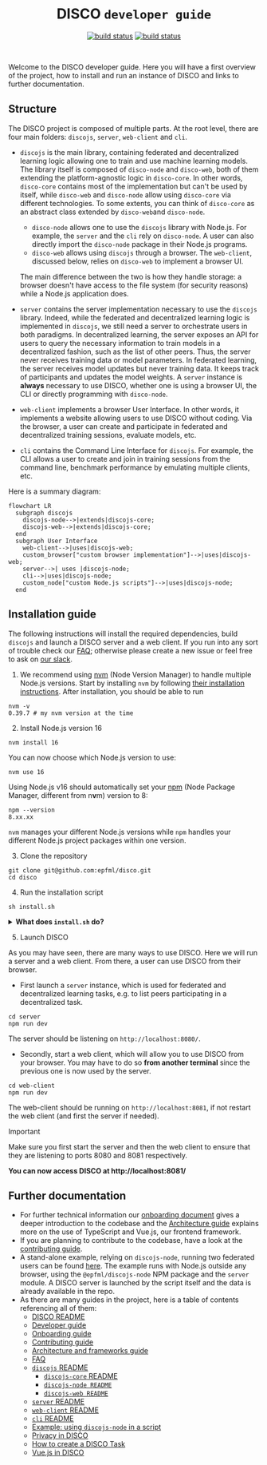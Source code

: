 <div align="center">
  <h1>DISCO <code>developer guide</code></h1>
  <p>
    <a href="https://github.com/epfml/disco/actions/workflows/lint-test-build.yml"><img src="https://github.com/epfml/disco/actions/workflows/lint-test-build.yml/badge.svg" alt="build status" /></a>
    <a href="https://github.com/epfml/disco/actions/workflows/deploy-server.yml"><img src="https://github.com/epfml/disco/actions/workflows/deploy-server.yml/badge.svg" alt="build status" /></a>
  </p>
  </br>

</div>

Welcome to the DISCO developer guide. 
Here you will have a first overview of the project, how to install and run an instance of DISCO and links to further documentation.

## Structure

The DISCO project is composed of multiple parts. At the root level, there are four main folders: `discojs`, `server`, `web-client` and `cli`.

- `discojs` is the main library, containing federated and decentralized learning logic allowing one to train and use machine learning models. The library itself is composed of `disco-node` and `disco-web`, both of them extending the platform-agnostic logic in `disco-core`. In other words, `disco-core` contains most of the implementation but can't be used by itself, while `disco-web` and `disco-node` allow using `disco-core` via different technologies. To some extents, you can think of `disco-core` as an abstract class extended by `disco-web`and `disco-node`.
    - `disco-node` allows one to use the `discojs` library with Node.js. For example, the `server` and the `cli` rely on `disco-node`. A user can also directly import the `disco-node` package in their Node.js programs.
    - `disco-web` allows using `discojs` through a browser. The `web-client`, discussed below, relies on `disco-web` to implement a browser UI.
      
  The main difference between the two is how they handle storage: a browser doesn't have access to the file system (for security reasons) while a Node.js application does.
- `server` contains the server implementation necessary to use the `discojs` library. Indeed, while the federated and decentralized learning logic is implemented in `discojs`, we still need a server to orchestrate users in both paradigms. In decentralized learning, the server exposes an API for users to query the necessary information to train models in a decentralized fashion, such as the list of other peers. Thus, the server never receives training data or model parameters. In federated learning, the server receives model updates but never training data. It keeps track of participants and updates the model weights. A `server` instance is **always** necessary to use DISCO, whether one is using a browser UI, the CLI or directly programming with `disco-node`.
- `web-client` implements a browser User Interface. In other words, it implements a website allowing users to use DISCO without coding. Via the browser, a user can create and participate in federated and decentralized training sessions, evaluate models, etc.
- `cli` contains the Command Line Interface for `discojs`. For example, the CLI allows a user to create and join in training sessions from the command line, benchmark performance by emulating multiple clients, etc.

Here is a summary diagram:

```mermaid
flowchart LR
  subgraph discojs
    discojs-node-->|extends|discojs-core;
    discojs-web-->|extends|discojs-core;
  end
  subgraph User Interface
    web-client-->|uses|discojs-web;
    custom_browser["custom browser implementation"]-->|uses|discojs-web;
    server-->| uses |discojs-node;
    cli-->|uses|discojs-node;
    custom_node["custom Node.js scripts"]-->|uses|discojs-node;
  end
``` 

## Installation guide

The following instructions will install the required dependencies, build `discojs` and launch a DISCO server and a web client. If you run into any sort of trouble check our [FAQ](./docs/FAQ.md); otherwise please create a new issue or feel free to ask on [our slack](https://join.slack.com/t/disco-decentralized/shared_invite/zt-fpsb7c9h-1M9hnbaSonZ7lAgJRTyNsw). 

1. We recommend using [nvm](https://github.com/nvm-sh/nvm) (Node Version Manager) to handle multiple Node.js versions. Start by installing `nvm` by following [their installation instructions](https://github.com/nvm-sh/nvm).
After installation, you should be able to run
```
nvm -v
0.39.7 # my nvm version at the time
```
2. Install Node.js version 16
```
nvm install 16
```
You can now choose which Node.js version to use:
```
nvm use 16
```
Using Node.js v16 should automatically set your [npm](https://docs.npmjs.com/about-npm) (Node Package Manager, different from n**v**m) version to 8:
```
npm --version
8.xx.xx
```
`nvm` manages your different Node.js versions while `npm` handles your different Node.js project packages within one version.

3. Clone the repository
```
git clone git@github.com:epfml/disco.git
cd disco
```

4. Run the installation script
```
sh install.sh
```

<details>
  <summary><b>What does <code>install.sh</code> do?</b></summary>
  </br>
  The installation script installs the dependencies required by the different parts of the project, which are described in the Structure section.
  It first installs the `discojs` library dependencies, notably, tensorflow.js, and anything else required for federated and decentralized learning logic. 
  The script then builds the library, a step necessary to compile TypeScript into JavaScript.
  
  ```
  cd discojs
  npm ci # stands for `clean install`, to ensure than only expected dependencies are being installed.
  npm run build
  ```
  The script then installs dependencies for the web client, which implements a browser UI.
  By default, the project points to the [@epfml/disco-web](https://www.npmjs.com/package/@epfml/discojs) package published on the `npm` remote repository. In a development environment, we want to use the local web client in the `discojs/web-client` folder. To do so, we need to link the local folder as the actual dependency.
  
  ```
  cd ../web-client
  npm ci
  npm link ../discojs/discojs-web
  ```
  You can verify than the link is effective by checking that `npm ls` lists `@epfml/discojs@x.x.x -> ./../discojs/discojs-web`.

  Similarly, we install the server dependencies, and then the `discojs-node` dependency to the local folder rather than the remote npm package [@epfml/disco-node](https://www.npmjs.com/package/@epfml/discojs-node).
  ```
  cd ../server
  npm ci
  npm link ../discojs/discojs-node
  ```
  Finally, we install `ts-node` globally in order to compile and run TypeScript code in a single command from anywhere.
  ```
  npm install -g ts-node
  ```
  
</details>

5. Launch DISCO
   
As you may have seen, there are many ways to use DISCO. Here we will run a server and a web client. From there, a user can use DISCO from their browser.
* First launch a `server` instance, which is used for federated and decentralized learning tasks, e.g. to list peers participating in a decentralized task.
```
cd server
npm run dev
```
The server should be listening on `http://localhost:8080/`.
* Secondly, start a web client, which will allow you to use DISCO from your browser. You may have to do so **from another terminal** since the previous one is now used by the server.
```
cd web-client
npm run dev
```
The web-client should be running on `http://localhost:8081`, if not restart the web client (and first the server if needed).

> [!IMPORTANT]
> Make sure you first start the server and then the web client to ensure that they are listening to ports 8080 and 8081 respectively.

**You can now access DISCO at http://localhost:8081/**


## Further documentation

* For further technical information our [onboarding document](./docs/ONBOARDING.md) gives a deeper introduction to the codebase and the [Architecture guide](./docs/ARCHITECTURE.md) explains more on the use of TypeScript and Vue.js, our frontend framework.
* If you are planning to contribute to the codebase, have a look at the [contributing guide](./docs/CONTRIBUTING.md).
* A stand-alone example, relying on `discojs-node`, running two federated users can be found [here](./docs/node_example). The example runs with Node.js outside any browser, using the `@epfml/discojs-node` NPM package and the `server` module. A DISCO server is launched by the script itself and the data is already available in the repo.
* As there are many guides in the project, here is a table of contents referencing all of them:
  * [DISCO README](./README.md)
  * [Developer guide](./DEV.md)
  * [Onboarding guide](./docs/ONBOARDING.md)
  * [Contributing guide](./docs/CONTRIBUTING.md)
  * [Architecture and frameworks guide](./docs/ARCHITECTURE.md)
  * [FAQ](./docs/FAQ.md)
  * [`discojs` README](./discojs/README.md)
    * [`discojs-core` README](./discojs/discojs-core/README.md)
    * [`discojs-node README`](./discojs/discojs-node/README.md)
    * [`discojs-web README`](./discojs/discojs-web/README.md)
  * [`server` README](./server/README.md)
  * [`web-client` README](./web-client/README.md)
  * [`cli` README](./cli/README.md)
  * [Example: using `discojs-node` in a script](./docs/node_example/README.md)
  * [Privacy in DISCO](./docs/PRIVACY.md)
  * [How to create a DISCO Task](./docs/TASK.md)
  * [Vue.js in DISCO](./web-client/src/components/README.md)
